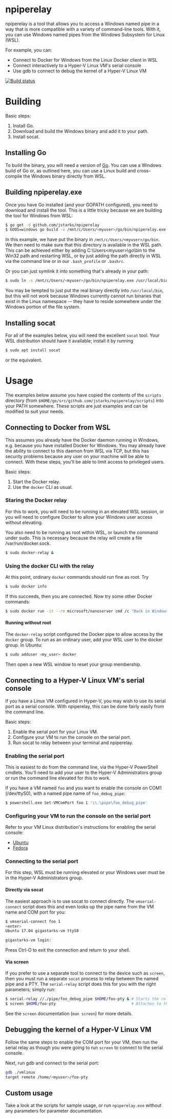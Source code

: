 # npiperelay

npiperelay is a tool that allows you to access a Windows named pipe in a way
that is more compatible with a variety of command-line tools. With it, you can
use Windows named pipes from the Windows Subsystem for Linux (WSL).

For example, you can:

* Connect to Docker for Windows from the Linux Docker client in WSL
* Connect interactively to a Hyper-V Linux VM's serial console
* Use gdb to connect to debug the kernel of a Hyper-V Linux VM

[![Build status](https://ci.appveyor.com/api/projects/status/0vtcsyno27bjxe9i?svg=true)](https://ci.appveyor.com/project/tprasadtp/npiperelay)

# Building

Basic steps:

1. Install Go.
2. Download and build the Windows binary and add it to your path.
3. Install socat.

## Installing Go

To build the binary, you will need a version of [Go](https://golang.org). You can use a Windows build of Go or, as outlined here, you can use a Linux build and cross-compile the Windows binary directly from WSL.

## Building npiperelay.exe

Once you have Go installed (and your GOPATH configured), you need to download and install the tool. This is a little tricky because we are building the tool for Windows from WSL:

```bash
$ go get -d github.com/jstarks/npiperelay
$ GOOS=windows go build -o /mnt/c/Users/<myuser>/go/bin/npiperelay.exe github.com/jstarks/npiperelay
```

In this example, we have put the binary in `/mnt/c/Users/<myuser>/go/bin`. We then need to make sure that this directory is available in the WSL path. This can be achieved either by adding C:\Users\<myuser>\go\bin to the Win32 path and restarting WSL, or by just adding the path directly in WSL via the command line or in our `.bash_profile` or `.bashrc`.

Or you can just symlink it into something that's already in your path:

```bash
$ sudo ln -s /mnt/c/Users/<myuser>/go/bin/npiperelay.exe /usr/local/bin/npiperelay.exe
```

You may be tempted to just put the real binary directly into `/usr/local/bin`, but this will not work because Windows currently cannot run binaries that exist in the Linux namespace -- they have to reside somewhere under the Windows portion of the file system.

## Installing socat

For all of the examples below, you will need the excellent `socat` tool. Your WSL distribution should
have it available; install it by running

```bash
$ sudo apt install socat
```

or the equivalent.

# Usage

The examples below assume you have copied the contents of the `scripts` directory (from `$HOME/go/src/github.com/jstarks/npiperelay/scripts`) into your PATH somewhere. These scripts are just examples and can be modified to suit your needs.

## Connecting to Docker from WSL

This assumes you already have the Docker daemon running in Windows, e.g. because you have installed Docker for Windows. You may already have the ability to connect to this daemon from WSL via TCP, but this has security problems because any user on your machine will be able to connect. With these steps, you'll be able to limit access to privileged users.

Basic steps:

1. Start the Docker relay.
2. Use the `docker` CLI as usual.

### Staring the Docker relay

For this to work, you will need to be running in an elevated WSL session, or you will need to configure Docker to allow your Windows user access without elevating.

You also need to be running as root within WSL, or launch the command under sudo. This is necessary because the relay will create a file /var/run/docker.sock.

```bash
$ sudo docker-relay &
```

### Using the docker CLI with the relay

At this point, ordinary `docker` commands should run fine as root. Try

```bash
$ sudo docker info
```

If this succeeds, then you are connected. Now try some other Docker commands:

```bash
$ sudo docker run -it --rm microsoft/nanoserver cmd /c "Back in Windows again..."
```

#### Running without root

The `docker-relay` script configured the Docker pipe to allow access by the
`docker` group. To run as an ordinary user, add your WSL user to the docker
group. In Ubuntu:

```bash
$ sudo adduser <my_user> docker
```

Then open a new WSL window to reset your group membership.

## Connecting to a Hyper-V Linux VM's serial console

If you have a Linux VM configured in Hyper-V, you may wish to use its serial
port as a serial console. With npiperelay, this can be done fairly easily from
the command line.

Basic steps:

1. Enable the serial port for your Linux VM.
2. Configure your VM to run the console on the serial port.
3. Run socat to relay between your terminal and npiperelay.

### Enabling the serial port

This is easiest to do from the command line, via the Hyper-V PowerShell cmdlets.
You'll need to add your user to the Hyper-V Administrators group or run the
command line elevated for this to work.

If you have a VM named `foo` and you want to enable the console on COM1 (/dev/ttyS0), with a named pipe name of `foo_debug_pipe`:

```bash
$ powershell.exe Set-VMComPort foo 1 '\\.\pipe\foo_debug_pipe'
```

### Configuring your VM to run the console on the serial port

Refer to your VM Linux distribution's instructions for enabling the serial console:

* [Ubuntu](https://help.ubuntu.com/community/SerialConsoleHowto)
* [Fedora](https://docs.fedoraproject.org/f26/system-administrators-guide/kernel-module-driver-configuration/Working_with_the_GRUB_2_Boot_Loader.html#sec-GRUB_2_over_a_Serial_Console])

### Connecting to the serial port

For this step, WSL must be running elevated or your Windows user must be in the
Hyper-V Administrators group.

#### Directly via socat

The easiest approach is to use socat to connect directly. The `vmserial-connect` script does this and even looks up the pipe name from the VM name and COM port for you:

```bash
$ vmserial-connect foo 1
<enter>
Ubuntu 17.04 gigastarks-vm ttyS0

gigastarks-vm login:
```

Press Ctrl-O to exit the connection and return to your shell.

#### Via screen

If you prefer to use a separate tool to connect to the device such as `screen`, then you must run a separate `socat` process to relay between the named pipe and a PTY. The `serial-relay` script does this
for you with the right parameters; simply run:

```bash
$ serial-relay //./pipe/foo_debug_pipe $HOME/foo-pty & # Starts the relay
$ screen $HOME/foo-pty                                 # Attaches to the serial terminal
```

See the `screen` documentation (`man screen`) for more details.

## Debugging the kernel of a Hyper-V Linux VM

Follow the same steps to enable the COM port for your VM, then run the serial
relay as though you were going to run `screen` to connect to the serial console.

Next, run gdb and connect to the serial port:

```bash
gdb ./vmlinux
target remote /home/<myuser>/foo-pty
```

## Custom usage

Take a look at the scripts for sample usage, or run `npiperelay.exe` without any parameters for parameter documentation.
